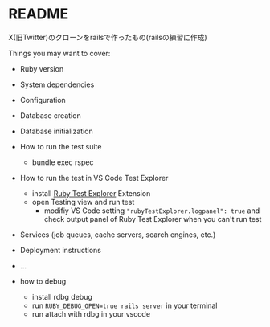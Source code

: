 # README

X(旧Twitter)のクローンをrailsで作ったもの(railsの練習に作成)


Things you may want to cover:

* Ruby version

* System dependencies

* Configuration

* Database creation

* Database initialization

* How to run the test suite
  * bundle exec rspec

* How to run the test in VS Code Test Explorer
  * install [Ruby Test Explorer](https://marketplace.visualstudio.com/items?itemName=connorshea.vscode-ruby-test-adapter) Extension
  * open Testing view and run test
    * modifiy VS Code setting `"rubyTestExplorer.logpanel": true` and check output panel of Ruby Test Explorer when you can't run test

* Services (job queues, cache servers, search engines, etc.)

* Deployment instructions

* ...

* how to debug
  * install rdbg debug
  * run `RUBY_DEBUG_OPEN=true rails server` in your terminal
  * run attach with rdbg in your vscode
